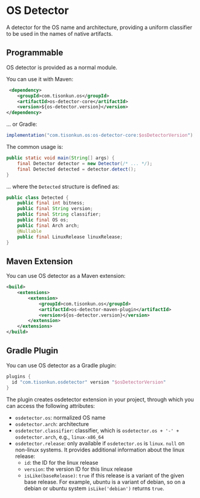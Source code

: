 # OS Detector

A detector for the OS name and architecture, providing a uniform classifier to be used in the names of native artifacts.

## Programmable

OS detector is provided as a normal module.

You can use it with Maven:

```xml
 <dependency>
    <groupId>com.tisonkun.os</groupId>
    <artifactId>os-detector-core</artifactId>
    <version>${os-detector.version}</version>
</dependency>
```

... or Gradle:

```groovy
implementation("com.tisonkun.os:os-detector-core:$osDetectorVersion")
```

The common usage is:

```java
public static void main(String[] args) {
    final Detector detector = new Detector(/* ... */);
    final Detected detected = detector.detect();
}
```

... where the `Detected` structure is defined as:

```java
public class Detected {
    public final int bitness;
    public final String version;
    public final String classifier;
    public final OS os;
    public final Arch arch;
    @Nullable
    public final LinuxRelease linuxRelease;
}
```

## Maven Extension

You can use OS detector as a Maven extension:

```xml
<build>
    <extensions>
        <extension>
            <groupId>com.tisonkun.os</groupId>
            <artifactId>os-detector-maven-plugin</artifactId>
            <version>${os-detector.version}</version>
        </extension>
    </extensions>
</build>
```

## Gradle Plugin

You can use OS detector as a Gradle plugin:

```groovy
plugins {
  id "com.tisonkun.osdetector" version "$osDetectorVersion"
}
```

The plugin creates osdetector extension in your project, through which you can access the following attributes:

* `osdetector.os`: normalized OS name
* `osdetector.arch`: architecture
* `osdetector.classifier`: classifier, which is `osdetector.os + '-' + osdetector.arch`, e.g., `linux-x86_64`
* `osdetector.release`: only available if `osdetector.os` is `linux`. `null` on non-linux systems. It provides additional information about the linux release:
  * `id`: the ID for the linux release
  * `version`: the version ID for this linux release
  * `isLike(baseRelease)`: `true` if this release is a variant of the given base release. For example, ubuntu is a variant of debian, so on a debian or ubuntu system `isLike('debian')` returns `true`.
